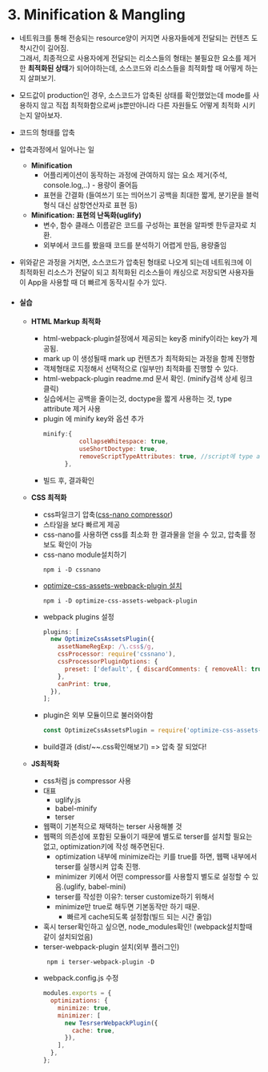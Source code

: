 # 3. Minification & Mangling

- 네트워크를 통해 전송되는 resource양이 커지면 사용자들에게 전달되는 컨텐츠 도착시간이 길어짐.  
  그래서, 최종적으로 사용자에게 전달되는 리소스들의 형태는 불필요한 요소를 제거한 **최적화된 상태**가 되어야하는데, 소스코드와 리소스들을 최적화할 때 어떻게 하는지 살펴보기.
- 모드값이 production인 경우, 소스코드가 압축된 상태를 확인했었는데 mode를 사용하지 않고 직접 최적화함으로써 js뿐만아니라 다른 자원들도 어떻게 최적화 시키는지 알아보자.
- 코드의 형태를 압축
- 압축과정에서 일어나는 일
  - **Minification**
    - 어플리케이션이 동작하는 과정에 관여하지 않는 요소 제거(주석, console.log,..) - 용량이 줄어듬
    - 표현을 간결화 (들여쓰기 또는 띄어쓰기 공백을 최대한 짧게, 분기문을 블럭형식 대신 삼항연산자로 표현 등)
  - **Minification: 표현의 난독화(uglify)**
    - 변수, 함수 클래스 이름같은 코드를 구성하는 표현을 알파벳 한두글자로 치환.
    - 외부에서 코드를 봤을때 코드를 분석하기 어렵게 만듬, 용량줄임
- 위와같은 과정을 거치면, 소스코드가 압축된 형태로 나오게 되는데 네트워크에 이 최적화된 리소스가 전달이 되고 최적화된 리소스들이 캐싱으로 저장되면
  사용자들이 App을 사용할 때 더 빠르게 동작시킬 수가 있다.

- #### 실습

  - **HTML Markup 최적화**

    - html-webpack-plugin설정에서 제공되는 key중 minify이라는 key가 제공됨.
    - mark up 이 생성될때 mark up 컨텐츠가 최적화되는 과정을 함께 진행함
    - 객체형태로 지정해서 선택적으로 (일부만) 최적화를 진행할 수 있다.
    - html-webpack-plugin readme.md 문서 확인. (minify검색 상세 링크 클릭)
    - 실습에서는 공백을 줄이는것, doctype을 짧게 사용하는 것, type attribute 제거 사용
    - plugin 에 minify key와 옵션 추가
      ```js
      minify:{
                collapseWhitespace: true,
                useShortDoctype: true,
                removeScriptTypeAttributes: true, //script에 type attribute 제거
            },
      ```
    - 빌드 후, 결과확인

  - **CSS 최적화**

    - css파일크기 압축([css-nano compressor](https://cssnano.co/))
    - 스타일을 보다 빠르게 제공
    - css-nano를 사용하면 css를 최소화 한 결과물을 얻을 수 있고, 압축률 정보도 확인이 가능
    - css-nano module설치하기
      ```
      npm i -D cssnano
      ```
    - [optimize-css-assets-webpack-plugin 설치](https://github.com/NMFR/optimize-css-assets-webpack-plugin)
      ```
      npm i -D optimize-css-assets-webpack-plugin
      ```
    - webpack plugins 설정
      ```js
      plugins: [
        new OptimizeCssAssetsPlugin({
          assetNameRegExp: /\.css$/g,
          cssProcessor: require('cssnano'),
          cssProcessorPluginOptions: {
            preset: ['default', { discardComments: { removeAll: true } }],
          },
          canPrint: true,
        }),
      ];
      ```
    - plugin은 외부 모듈이므로 불러와야함
      ```js
      const OptimizeCssAssetsPlugin = require('optimize-css-assets-webpack-plugin');
      ```
    - build결과 (dist/~~.css확인해보기) => 압축 잘 되었다!

  - **JS최적화**
    - css처럼 js compressor 사용
    - 대표
      - uglify.js
      - babel-minify
      - terser
    - 웹팩이 기본적으로 채택하는 terser 사용해볼 것
    - 웹팩의 의존성에 포함된 모듈이기 때문에 별도로 terser를 설치할 필요는 없고, optimization키에 작성 해주면된다.
      - optimization 내부에 minimize라는 키를 true를 하면, 웹팩 내부에서 terser를 실행시켜 압축 진행.
      - minimizer 키에서 어떤 compressor를 사용할지 별도로 설정할 수 있음.(uglify, babel-mini)
      - terser를 작성한 이유?: terser customize하기 위해서
      - minimize만 true로 해두면 기본동작만 하기 때문.
        - 빠르게 cache되도록 설정함(빌드 되는 시간 줄임)
    - 혹시 terser확인하고 싶으면, node_modules확인! (webpack설치할때 같이 설치되었음)
    - terser-webpack-plugin 설치(외부 플러그인)
      ```console
       npm i terser-webpack-plugin -D
      ```
    - webpack.config.js 수정
      ```js
      modules.exports = {
        optimizations: {
          minimize: true,
          minimizer: [
            new TesrserWebpackPlugin({
              cache: true,
            }),
          ],
        },
      };
      ```
